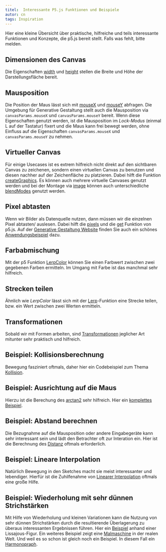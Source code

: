 ```yaml
---
titel:  Interessante P5.js Funktionen und Beispiele
autor: cn
tags: Inspiration
---
```



Hier eine kleine Übersicht über praktische, hilfreiche und teils interessante Funktionen und Konzepte, die p5.js bereit stellt. Falls was fehlt, bitte melden.

## Dimensionen des Canvas
Die Eigenschaften [width](https://p5js.org/reference/p5/width) und [height](https://p5js.org/reference/p5/height) stellen die Breite und Höhe der Darstellungsfläche bereit.

## Mausposition
Die Position der Maus lässt sich mit [mouseX](https://p5js.org/reference/p5/mouseX) und [mouseY](https://p5js.org/reference/p5/mouseY) abfragen. Die Umgebung für Generative Gestaltung stellt auch die Mausposition via `canvasParams.mouseX` und `canvasParams.mouseY` bereit. Wenn diese Eigenschaften genutzt werden, ist die Mausposition im *Lock-Modus* (einmal L auf der Tastatur) fixert und die Maus kann frei bewegt werden, ohne Einfluss auf die Eigenschaften `canvasParams.mouseX` und `canvasParams.mouseY` zu nehmen.

## Virtueller Canvas
Für einige Usecases ist es extrem hilfreich nicht direkt auf den sichtbaren Canvas zu zeichenen, sondern einen virtuellen Canvas zu benutzen und diesen nachher auf der Zeichenfläche zu platzieren. Dabei hilft die Funktion [createGraphics](https://p5js.org/reference/p5/createGraphics). Es können auch mehrere virtuelle Canvases genutzt werden und bei der Montage via [image](https://p5js.org/reference/p5/image) können auch unterschiedliche [blendModes](https://p5js.org/reference/p5/blendMode) genutzt werden.

## Pixel abtasten
Wenn wir Bilder als Datenquelle nutzen, dann müssen wir die einzelnen Pixel abtasten/ auslesen. Dabei hilft die [pixels](https://p5js.org/reference/p5/pixels) und die [get](https://p5js.org/reference/p5/get) Funktion von p5.js. Auf der [Generative Gestaltung Website](http://www.generative-gestaltung.de/2/) finden Sie auch ein schönes [Anwendungsbeispiel](http://www.generative-gestaltung.de/2/sketches/?01_P/P_4_3_1_01) dazu.

## Farbabmischung

Mit der p5 Funktion [LerpColor](https://p5js.org/reference/p5/lerpColor) können Sie einen Farbwert zwischen zwei gegebenen Farben ermitteln. Im Umgang mit Farbe ist das manchmal sehr hilfreich.


## Strecken teilen

Ähnlich wie *LerpColor* lässt sich mit der [Lerp](https://p5js.org/reference/p5/lerp)-Funktion eine Strecke teilen, bzw. ein Wert zwischen zwei Werten ermitteln.


## Transformationen

Sobald wir mit Formen arbeiten, sind [Transformationen](https://p5js.org/reference/#group-Transform) jeglicher Art mitunter sehr praktisch und hilfreich.


## Beispiel: Kollisionsberechnung

Bewegung fasziniert oftmals, daher hier ein Codebeispiel zum Thema [Kollision](https://archive.p5js.org/examples/motion-circle-collision.html).


## Beispiel: Ausrichtung auf die Maus

Hierzu ist die Berechung des [arctan2](https://archive.p5js.org/reference/p5/atan2) sehr hilfreich. Hier ein [komplettes Beispiel](https://archive.p5js.org/examples/math-arctangent.html).


## Beispiel: Abstand berechnen

Die Bezugnahme auf die Mausposition oder andere Eingabegeräte kann sehr interessant sein und lädt den Betrachter oft zur Interation ein. Hier ist die Berechnung des [Distanz](https://archive.p5js.org/examples/math-distance-2d.html) oftmals erforderlich.


## Beispiel: Lineare Interpolation

Natürlich Bewegung in den Sketches macht sie meist interessanter und lebendiger. Hierfür ist die Zuhilfenahme von [Linearer Interpolation](https://archive.p5js.org/examples/math-linear-interpolation.html) oftmals eine große Hilfe.


## Beispiel: Wiederholung mit sehr dünnen Strichstärken
Mit Hilfe von Wiederholung und kleinen Variationen kann die Nutzung von sehr dünnen Strichstärken durch die resultierende Überlagerung zu überaus interessanten Ergebnissen führen. Hier ein [Beispiel](http://www.generative-gestaltung.de/2/sketches/?02_M/M_2_5_01) anhand einer Lissajous-Figur. Ein weiteres Beispiel zeigt eine [Malmaschine](https://www.youtube.com/watch?v=5yumD0ezoVE&feature=emb_logo) in der realen Welt. Und weil es so schon ist gleich noch ein Beispiel. In diesem Fall ein [Harmonopraph](https://www.youtube.com/watch?v=HJYvc-ISrf8).
